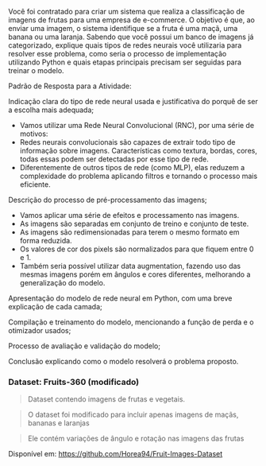 Você foi contratado para criar um sistema que realiza a classificação de imagens de frutas para uma empresa de e-commerce. O objetivo é que, ao enviar uma imagem, o sistema identifique se a fruta é uma maçã, uma banana ou uma laranja. Sabendo que você possui um banco de imagens já categorizado, explique quais tipos de redes neurais você utilizaria para resolver esse problema, como seria o processo de implementação utilizando Python e quais etapas principais precisam ser seguidas para treinar o modelo.

Padrão de Resposta para a Atividade:

Indicação clara do tipo de rede neural usada e justificativa do porquê de ser a escolha mais adequada;
- Vamos utilizar uma Rede Neural Convolucional (RNC), por uma série de motivos:
- Redes neurais convolucionais são capazes de extrair todo tipo de informação sobre imagens. Características como textura, bordas, cores, todas essas podem ser detectadas por esse tipo de rede.
- Diferentemente de outros tipos de rede (como MLP), elas reduzem a complexidade do problema aplicando filtros e tornando o processo mais eficiente.

Descrição do processo de pré-processamento das imagens;
- Vamos aplicar uma série de efeitos e processamento nas imagens.
- As imagens são separadas em conjunto de treino e conjunto de teste.
- As imagens são redimensionadas para terem o mesmo formato em forma reduzida.
- Os valores de cor dos pixels são normalizados para que fiquem entre 0 e 1.
- Também seria possível utilizar data augmentation, fazendo uso das mesmas imagens porém em ângulos e cores diferentes, melhorando a generalização do modelo.

Apresentação do modelo de rede neural em Python, com uma breve explicação de cada camada;

Compilação e treinamento do modelo, mencionando a função de perda e o otimizador usados;

Processo de avaliação e validação do modelo;

Conclusão explicando como o modelo resolverá o problema proposto.

### Dataset: Fruits-360 (modificado)

> Dataset contendo imagens de frutas e vegetais.

> O dataset foi modificado para incluir apenas imagens de maçãs, bananas e laranjas

> Ele contém variações de ângulo e rotação nas imagens das frutas

Disponível em: https://github.com/Horea94/Fruit-Images-Dataset